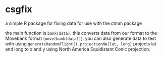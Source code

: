# csgfix
a simple R package for fixing data for use with the ctmm package

the main function is `bank(data)`. this converts data from our format to the Movebank format (`move(bank(data))`).
you can also generate data to test with using `generateRandomFlight()`.
`projectionNA(lat, long)` projects lat and long to x and y using North America Equidistant Conic projection.
